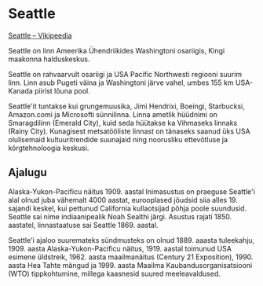 # Seattle

[Seattle – Vikipeedia](https://et.wikipedia.org/wiki/Seattle)

Seattle on linn Ameerika Ühendriikides Washingtoni osariigis, Kingi maakonna halduskeskus.

Seattle on rahvaarvult osariigi ja USA Pacific Northwesti regiooni suurim linn. Linn asub Pugeti väina ja Washingtoni järve vahel, umbes 155 km USA-Kanada piirist lõuna pool.

Seattle'it tuntakse kui grungemuusika, Jimi Hendrixi, Boeingi, Starbucksi, Amazon.comi ja Microsofti sünnilinna. Linna ametlik hüüdnimi on Smaragdilinn (Emerald City), kuid seda hüütakse ka Vihmaseks linnaks (Rainy City). Kunagisest metsatööliste linnast on tänaseks saanud üks USA olulisemaid kultuuritrendide suunajaid ning noorusliku ettevõtluse ja kõrgtehnoloogia keskusi.

## Ajalugu

Alaska-Yukon-Pacificu näitus 1909. aastal
Inimasustus on praeguse Seattle'i alal olnud juba vähemalt 4000 aastat, eurooplased jõudsid siia alles 19. sajandi keskel, kui pettunud California kullaotsijad põhja poole suundusid. Seattle sai nime indiaanipealik Noah Sealthi järgi. Asustus rajati 1850. aastatel, linnastaatuse sai Seattle 1869. aastal.

Seattle'i ajaloo suuremateks sündmusteks on olnud 1889. aaasta tuleekahju, 1909. aasta Alaska-Yukon-Pacificu näitus, 1919. aastal toimunud USA esimene üldstreik, 1962. aasta maailmanäitus (Century 21 Exposition), 1990. aasta Hea Tahte mängud ja 1999. aasta Maailma Kaubandusorganisatsiooni (WTO) tippkohtumine, millega kaasnesid suured meeleavaldused.

<!---
  cspell:ignore Washingtoni Boeingi comi grungemuusika Hendrixi indiaanipealik Jimi kõrgtehnoloogia Microsofti Northwesti Pacificu Pugeti Sealthi Starbucksi
  cspell:ignore Seattle'it Rainy California Emerald Exposition Yukon words ignore locale Seattle'i Seattle Vikipeedia Kanada aaasta tuleekahju

  cspell:locale  et
--->
